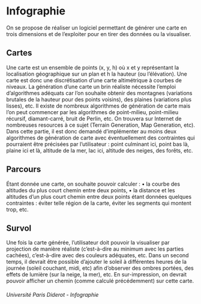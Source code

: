 # Infographie
On se propose de réaliser un logiciel permettant de générer une carte en trois dimensions et de l’exploiter pour en tirer
des données ou la visualiser.
## Cartes
Une carte est un ensemble de points (x, y, h) où x et y représentant la localisation géographique sur un plan et h la
hauteur (ou l’élévation). Une carte est donc une discrétisation d’une carte altimétrique à courbes de niveaux.
La génération d’une carte un brin réaliste nécessite l’emploi d’algorithmes adéquats car l’on souhaite obtenir des
montagnes (variations brutales de la hauteur pour des points voisins), des plaines (variations plus lisses), etc.
Il existe de nombreux algorithmes de génération de carte mais l’on peut commencer par les algorithmes de point-milieu,
point-milieu récursif, diamant-carré, bruit de Perlin, etc. On trouvera sur Internet de nombreuses resources à ce sujet
(Terrain Generation, Map Generation, etc).
Dans cette partie, il est donc demandé d’implémenter au moins deux algorithmes de génération de carte avec éventuellement
des contraintes qui pourraient être précisées par l’utilisateur : point culminant ici, point bas là, plaine ici et là,
altitude de la mer, lac ici, altitude des neiges, des forêts, etc.

## Parcours
Étant donnée une carte, on souhaite pouvoir calculer :
• la courbe des altitudes du plus court chemin entre deux points,
• la distance et les altitudes d’un plus court chemin entre deux points étant données quelques contraintes : éviter
telle région de la carte, éviter les segments qui montent trop, etc.

## Survol
Une fois la carte générée, l’utilisateur doit pouvoir la visualiser par projection de manière réaliste (c’est-à-dire au
minimum avec les parties cachées), c’est-à-dire avec des couleurs adéquates, etc.
Dans un second temps, il devrait être possible d’ajouter le soleil à différentes heures de la journée (soleil couchant,
midi, etc) afin d’observer des ombres portées, des effets de lumière (sur la neige, la mer), etc.
En sur-impression, on devrait pouvoir afficher un chemin (comme calculé précédemment) sur cette carte.

###### Université Paris Diderot - Infographie
